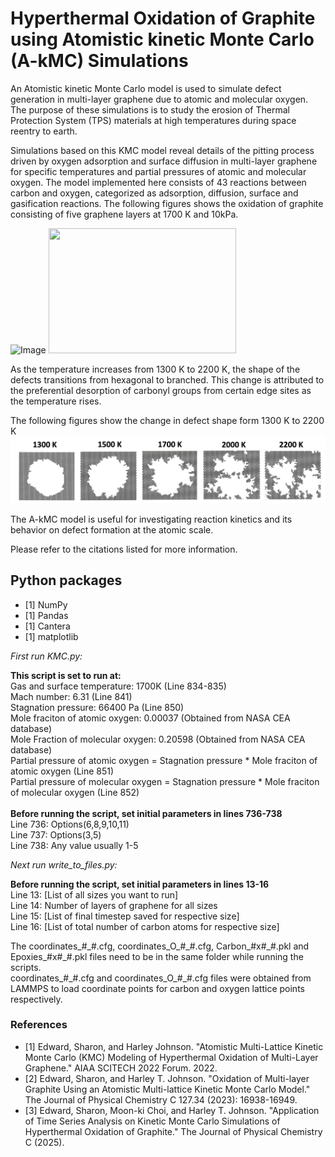 # Hyperthermal Oxidation of Graphite using Atomistic kinetic Monte Carlo (A-kMC) Simulations
An Atomistic kinetic Monte Carlo model is used to simulate defect generation in multi-layer graphene due to atomic and molecular oxygen. The purpose of these simulations is to study the erosion of Thermal Protection System (TPS) materials at high temperatures during space reentry to earth. 

Simulations based on this KMC model reveal details of the pitting process driven by oxygen adsorption and surface diffusion in multi-layer graphene for specific temperatures and partial pressures of atomic and molecular oxygen. The model implemented here consists of 43 reactions between carbon and oxygen, categorized as adsorption, diffusion, surface and gasification reactions. The following figures shows the oxidation of graphite consisting of five graphene layers at 1700 K and 10kPa.

![Image](Images/oxidation_1700K_10kPa.png)
<img src="Images/oxidation_1700K_10kPa.png" width="300" height="200">

As the temperature increases from 1300 K to 2200 K, the shape of the defects transitions from hexagonal to branched. This change is attributed to the preferential desorption of carbonyl groups from certain edge sites as the temperature rises.

The following figures show the change in defect shape form 1300 K to 2200 K
![Image](Images/temperatures.jpg)

The A-kMC model is useful for investigating reaction kinetics and its behavior on defect formation at the atomic scale.

Please refer to the citations listed for more information.

## Python packages
- [1] NumPy
- [1] Pandas
- [1] Cantera
- [1] matplotlib

*First run KMC.py:*

**This script is set to run at:** <br/>
Gas and surface temperature: 1700K (Line 834-835)<br/>
Mach number: 6.31 (Line 841)<br/>
Stagnation pressure: 66400 Pa (Line 850)<br/>
Mole fraciton of atomic oxygen: 0.00037 (Obtained from NASA CEA database)<br/>
Mole Fraction of molecular oxygen: 0.20598 (Obtained from NASA CEA database)<br/>
Partial pressure of atomic oxygen = Stagnation pressure * Mole fraciton of atomic oxygen (Line 851)<br/>
Partial pressure of molecular oxygen = Stagnation pressure * Mole fraciton of molecular oxygen (Line 852)<br/>
<br/>
**Before running the script, set initial parameters in lines 736-738**<br/>
Line 736: Options(6,8,9,10,11)<br/>
Line 737: Options(3,5)<br/>
Line 738: Any value usually 1-5<br/>

*Next run write_to_files.py:*

**Before running the script, set initial parameters in lines 13-16**<br/>
Line 13: [List of all sizes you want to run]<br/>
Line 14: Number of layers of graphene for all sizes<br/>
Line 15: [List of final timestep saved for respective size]<br/>
Line 16: [List of total number of carbon atoms for respective size]<br/>

The coordinates\_#\_#.cfg, coordinates\_O\_#\_#.cfg, Carbon\_#x#\_#.pkl and Epoxies\_#x#\_#.pkl files need to be in the same folder while running the scripts.<br/>
coordinates\_#\_#.cfg and coordinates\_O\_#\_#.cfg files were obtained from LAMMPS to load coordinate points for carbon and oxygen lattice points respectively.

### References
- [1] Edward, Sharon, and Harley Johnson. "Atomistic Multi-Lattice Kinetic Monte Carlo (KMC) Modeling of Hyperthermal Oxidation of Multi-Layer Graphene." AIAA SCITECH 2022 Forum. 2022.
- [2] Edward, Sharon, and Harley T. Johnson. "Oxidation of Multi-layer Graphite Using an Atomistic Multi-lattice Kinetic Monte Carlo Model." The Journal of Physical Chemistry C 127.34 (2023): 16938-16949.
- [3] Edward, Sharon, Moon-ki Choi, and Harley T. Johnson. "Application of Time Series Analysis on Kinetic Monte Carlo Simulations of Hyperthermal Oxidation of Graphite." The Journal of Physical Chemistry C (2025).